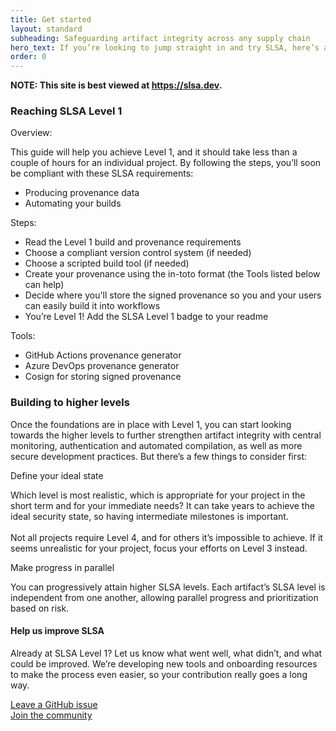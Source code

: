 ```yaml
---
title: Get started
layout: standard
subheading: Safeguarding artifact integrity across any supply chain
hero_text: If you’re looking to jump straight in and try SLSA, here’s a quick start guide for the steps to take to reach the first SLSA level. Level 1 ensures that you’re setting up the foundation of trust in a system and that all your applications are generating appropriate provenance data. It also sets a baseline to achieve higher SLSA compliance later, which we explain in detail below.
order: 0
---
```

<!--{% if false %}-->

**NOTE: This site is best viewed at https://slsa.dev.**

<!--{% endif %}-->
<section class="section bg-pastel-green flex justify-center items-center">
    <div class="wrapper inner w-full">
        <div class="flex justify-between items-start mb-16">
            <div class="text w-1/3">
<div class="h3 p-0">

### Reaching SLSA Level 1

</div>
            </div>
            <div class="w-2/4">
                <div class="bg-white h-full rounded-lg p-10">
                    <p class="h5 font-bold mb-6">Overview:<p> 
                    <p>
                        This guide will help you achieve Level 1, and it should take less than a couple of hours for an individual project. By following the steps, you’ll soon be compliant with these SLSA requirements:
<ul class="list-disc my-6 pl-6"><li class="pb-4">Producing provenance data</li>
<li class="pb-4">Automating your builds</li></ul>
                    </p>
                    <p class="h5 font-bold mb-6">Steps:</p> 
                    <ul class="list-decimal mt-6 mb-6 pl-6">
                        <li>Read the Level 1 build and provenance requirements</li>
                        <li>Choose a compliant version control system (if needed)</li>
                        <li>Choose a scripted build tool (if needed)</li>
                        <li>Create your provenance using the in-toto format (the Tools listed below can help)</li>
                        <li>Decide where you'll store the signed provenance so you and your users can easily build it into workflows</li>
                        <li>You’re Level 1! Add the SLSA Level 1 badge to your readme</li>
                    </ul>
                    <p class="h5 font-bold mb-6">Tools:</p> 
                    <ul class="list-disc mt-6 pl-6">
                        <li>GitHub Actions provenance generator</li>
                        <li>Azure DevOps provenance generator</li>
                        <li>Cosign for storing signed provenance</li>
                    </ul>
                </div>
            </div>
        </div>
    </div>
</section>
<section class="section bg-white flex justify-center items-center">
    <div class="wrapper inner w-full">
        <div class="flex justify-between items-start mb-16">
            <div class="text w-1/3">
<div class="h3 p-0">

### Building to higher levels

</div>
            </div>
            <div class="w-1/2">
                <div class="bg-white h-full rounded-lg">
                    <p>Once the foundations are in place with Level 1, you can start looking towards the higher levels to further strengthen artifact integrity with central monitoring, authentication and automated compilation, as well as more secure development practices. But there’s a few things to consider first:</p>
                    <div class="mt-6">
                    <p class="h4 font-normal mb-6 ">Define your ideal state</p>
                    <p class="pb-4">Which level is most realistic, which is appropriate for your project in the short term and for your immediate needs? It can take years to achieve the ideal security state, so having intermediate milestones is important.<br><br>
Not all projects require Level 4, and for others it’s impossible to achieve. If it seems unrealistic for your project, focus your efforts on Level 3 instead.</p>
</div>
<div class="mt-6">
                    <p class="h4 font-normal mb-6 ">Make progress in parallel</p>
                    <p class="pb-4">You can progressively attain higher SLSA levels. Each artifact’s SLSA level is independent from one another, allowing parallel progress and prioritization based on risk.</p>
</div>
                </div>
            </div>
        </div>
    </div>
</section>
<section class="section bg-pastel-green">
    <div class="wrapper inner w-full">
        <div class="flex flex-col justify-center items-center mb-8 w-2/3 mx-auto pl-5">
            <h4 class="h3 mb-8">Help us improve SLSA</h4>
            <div class="w-full lg:w-full mx-auto text-center">
                <p>Already at SLSA Level 1? Let us know what went well, what didn’t, and what could be improved. We’re developing new tools and onboarding resources to make the process even easier, so your contribution really goes a long way.</p>
                <a target="_blank" href="https://github.com/slsa-framework/slsa/issues" class="cta-link center mt-8">Leave a GitHub issue</a><br>
                <a target="_blank" href="https://github.com/slsa-framework/slsa/issues" class="cta-link center mt-8">Join the community</a>
            </div>
        </div>
    </div>
</section>
